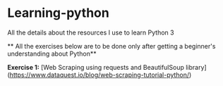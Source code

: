 # Learning-python
All the details about the resources I use to learn Python 3

** All the exercises below are to be done only after getting a beginner's understanding about Python**

 **Exercise 1:** [Web Scraping using requests and BeautifulSoup library] (https://www.dataquest.io/blog/web-scraping-tutorial-python/)


